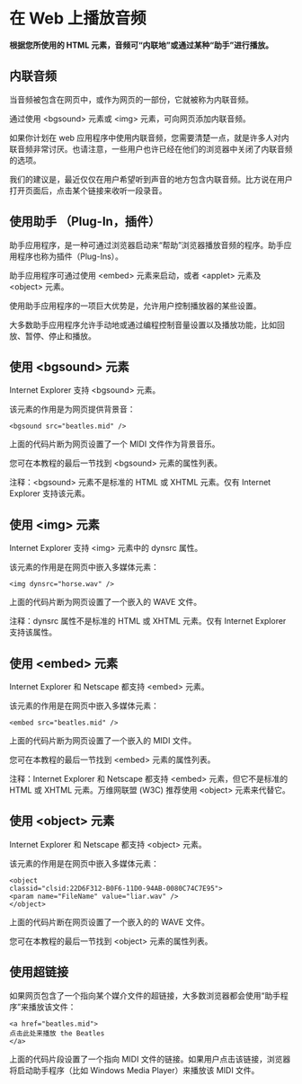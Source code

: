 # 在 Web 上播放音频




**根据您所使用的 HTML 元素，音频可“内联地”或通过某种“助手”进行播放。**

## 内联音频

当音频被包含在网页中，或作为网页的一部份，它就被称为内联音频。

通过使用 &lt;bgsound&gt; 元素或 &lt;img&gt; 元素，可向网页添加内联音频。

如果你计划在 web 应用程序中使用内联音频，您需要清楚一点，就是许多人对内联音频非常讨厌。也请注意，一些用户也许已经在他们的浏览器中关闭了内联音频的选项。

我们的建议是，最近仅仅在用户希望听到声音的地方包含内联音频。比方说在用户打开页面后，点击某个链接来收听一段录音。

## 使用助手 （Plug-In，插件）

助手应用程序，是一种可通过浏览器启动来“帮助”浏览器播放音频的程序。助手应用程序也称为插件（Plug-Ins）。

助手应用程序可通过使用 &lt;embed&gt; 元素来启动，或者 &lt;applet&gt; 元素及 &lt;object&gt; 元素。

使用助手应用程序的一项巨大优势是，允许用户控制播放器的某些设置。

大多数助手应用程序允许手动地或通过编程控制音量设置以及播放功能，比如回放、暂停、停止和播放。

## 使用 &lt;bgsound&gt; 元素

Internet Explorer 支持 &lt;bgsound&gt; 元素。

该元素的作用是为网页提供背景音：

```
<bgsound src="beatles.mid" />
```

上面的代码片断为网页设置了一个 MIDI 文件作为背景音乐。



您可在本教程的最后一节找到 &lt;bgsound&gt; 元素的属性列表。

注释：&lt;bgsound&gt; 元素不是标准的 HTML 或 XHTML 元素。仅有 Internet Explorer 支持该元素。

## 使用 &lt;img&gt; 元素

Internet Explorer 支持 &lt;img&gt; 元素中的 dynsrc 属性。

该元素的作用是在网页中嵌入多媒体元素：

```
<img dynsrc="horse.wav" />
```

上面的代码片断为网页设置了一个嵌入的 WAVE 文件。



注释：dynsrc 属性不是标准的 HTML 或 XHTML 元素。仅有 Internet Explorer 支持该属性。

## 使用 &lt;embed&gt; 元素

Internet Explorer 和 Netscape 都支持 &lt;embed&gt; 元素。

该元素的作用是在网页中嵌入多媒体元素：

```
<embed src="beatles.mid" />
```

上面的代码片断为网页设置了一个嵌入的 MIDI 文件。



您可在本教程的最后一节找到 &lt;embed&gt; 元素的属性列表。

注释：Internet Explorer 和 Netscape 都支持 &lt;embed&gt; 元素，但它不是标准的 HTML 或 XHTML 元素。万维网联盟 (W3C) 推荐使用 &lt;object&gt; 元素来代替它。

## 使用 &lt;object&gt; 元素

Internet Explorer 和 Netscape 都支持 &lt;object&gt; 元素。

该元素的作用是在网页中嵌入多媒体元素：

```
<object
classid="clsid:22D6F312-B0F6-11D0-94AB-0080C74C7E95">
<param name="FileName" value="liar.wav" />
</object>
```

上面的代码片断在网页设置了一个嵌入的的 WAVE 文件。



您可在本教程的最后一节找到 &lt;object&gt; 元素的属性列表。

## 使用超链接

如果网页包含了一个指向某个媒介文件的超链接，大多数浏览器都会使用“助手程序”来播放该文件：

```
<a href="beatles.mid">
点击此处来播放 the Beatles
</a>
```

上面的代码片段设置了一个指向 MIDI 文件的链接。如果用户点击该链接，浏览器将启动助手程序（比如 Windows Media Player）来播放该 MIDI 文件。






